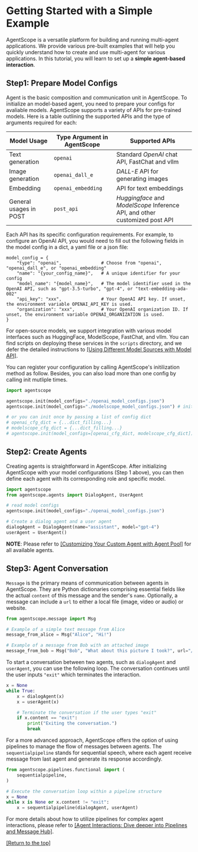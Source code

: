 # Getting Started with a Simple Example

AgentScope is a versatile platform for building and running multi-agent applications. We provide various pre-built examples that will help you quickly understand how to create and use multi-agent for various applications. In this tutorial, you will learn to set up a **simple agent-based interaction**.

## Step1: Prepare Model Configs

Agent is the basic composition and communication unit in AgentScope. To initialize an model-based agent, you need to prepare your configs for avaliable models. AgentScope supports a variety of APIs for pre-trained models. Here is a table outlining the supported APIs and the type of arguments required for each:

|   Model Usage               | Type Argument in AgentScope     | Supported APIs                                                              |
| -------------------- | ------------------ |-----------------------------------------------------------------------------|
| Text generation     | `openai`           | Standard *OpenAI* chat API, FastChat and vllm                               |
| Image generation   | `openai_dall_e`    | *DALL-E* API for generating images                                          |
| Embedding | `openai_embedding` | API for text embeddings                                                     |
| General usages in POST       | `post_api`         | *Huggingface* and *ModelScope* Inference API, and other customized post API |


Each API has its specific configuration requirements. For example, to configure an OpenAI API, you would need to fill out the following fields in the model config in a dict, a yaml file or a json file:

```
model_config = {
    "type": "openai",               # Choose from "openai", "openai_dall_e", or "openai_embedding"
    "name": "{your_config_name}",   # A unique identifier for your config
    "model_name": "{model_name}",   # The model identifier used in the OpenAI API, such as "gpt-3.5-turbo", "gpt-4", or "text-embedding-ada-002"
    "api_key": "xxx",               # Your OpenAI API key. If unset, the environment variable OPENAI_API_KEY is used.
    "organization": "xxx",          # Your OpenAI organization ID. If unset, the environment variable OPENAI_ORGANIZATION is used.
}
```

For open-source models, we support integration with various model interfaces such as HuggingFace, ModelScope, FastChat, and vllm. You can find scripts on deploying these services in the `scripts` directory, and we defer the detailed instructions to [[Using Different Model Sources with Model API]](https://github.com/alibaba/AgentScope/tree/main/docs/tutorial/203-model.md).

You can register your configuration by calling AgentScope's initilization method as follow. Besides, you can also load more than one config by calling init mutliple times.
```python
import agentscope

agentscope.init(model_configs="./openai_model_configs.json")
agentscope.init(model_configs="./modelscope_model_configs.json") # init again to use openai and modelscope at the same time

# or you can init once by passing a list of config dict
# openai_cfg_dict = {...dict_filling...}
# modelscope_cfg_dict = {...dict_filling...}
# agentscope.init(model_configs=[openai_cfg_dict, modelscope_cfg_dict])
```


## Step2: Create Agents

Creating agents is straightforward in AgentScope. After initializing AgentScope with your model configurations (Step 1 above), you can then define each agent with its corresponding role and specific model.

```python
import agentscope
from agentscope.agents import DialogAgent, UserAgent

# read model configs
agentscope.init(model_configs="./openai_model_configs.json")

# Create a dialog agent and a user agent
dialogAgent = DialogAgent(name="assistant", model="gpt-4")
userAgent = UserAgent()
```

**NOTE**: Please refer to [[Customizing Your Custom Agent with Agent Pool]](https://github.com/alibaba/AgentScope/tree/main/docs/tutorial/201-agent.md) for all available agents.

## Step3: Agent Conversation

`Message` is the primary means of communication between agents in AgentScope. They are Python dictionaries comprising essential fields like the actual `content` of this message and the sender's `name`. Optionally, a message can include a `url` to either a local file (image, video or audio) or website.

```python
from agentscope.message import Msg

# Example of a simple text message from Alice
message_from_alice = Msg("Alice", "Hi!")

# Example of a message from Bob with an attached image
message_from_bob = Msg("Bob", "What about this picture I took?", url="/path/to/picture.jpg")
```

To start a conversation between two agents, such as `dialogAgent` and `userAgent`, you can use the following loop. The conversation continues until the user inputs `"exit"` which terminates the interaction.

```python
x = None
while True:
    x = dialogAgent(x)
    x = userAgent(x)

    # Terminate the conversation if the user types "exit"
    if x.content == "exit":
  	    print("Exiting the conversation.")
        break
```

For a more advanced approach, AgentScope offers the option of using pipelines to manage the flow of messages between agents. The `sequentialpipeline` stands for sequential speech, where each agent receive message from last agent and generate its response accordingly.

```python
from agentscope.pipelines.functional import (
    sequentialpipeline,
)

# Execute the conversation loop within a pipeline structure
x = None
while x is None or x.content != "exit":
	x = sequentialpipeline(dialogAgent, userAgent)
```

For more details about how to utilize pipelines for complex agent interactions, please refer to [[Agent Interactions: Dive deeper into Pipelines and Message Hub]](https://github.com/alibaba/AgentScope/tree/main/docs/tutorial/202-pipeline.md).



[[Return to the top]](#getting-started-with-a-simple-example)

